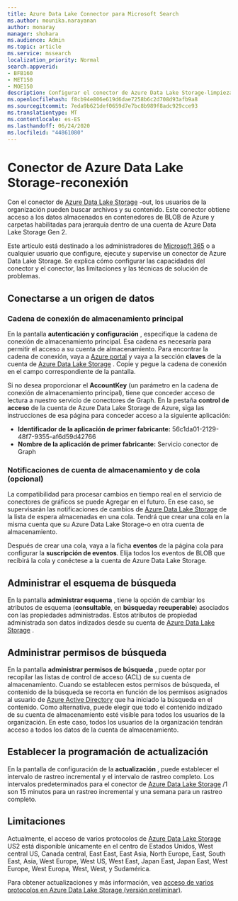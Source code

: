 ```yaml
---
title: Azure Data Lake Connector para Microsoft Search
ms.author: mounika.narayanan
author: monaray
manager: shohara
ms.audience: Admin
ms.topic: article
ms.service: mssearch
localization_priority: Normal
search.appverid:
- BFB160
- MET150
- MOE150
description: Configurar el conector de Azure Data Lake Storage-limpieza para Microsoft Search
ms.openlocfilehash: f8cb94e806e619d6dae7258b6c2d708d93afb9a8
ms.sourcegitcommit: 7eda9b621def0659d7e7bc8b989f8adc929cce93
ms.translationtype: MT
ms.contentlocale: es-ES
ms.lasthandoff: 06/24/2020
ms.locfileid: "44861080"
---
```

# <a name="azure-data-lake-storage-gen2-connector"></a>Conector de Azure Data Lake Storage-reconexión

Con el conector de [Azure Data Lake Storage](https://docs.microsoft.com/azure/storage/blobs/data-lake-storage-introduction) -out, los usuarios de la organización pueden buscar archivos y su contenido. Este conector obtiene acceso a los datos almacenados en contenedores de BLOB de Azure y carpetas habilitadas para jerarquía dentro de una cuenta de Azure Data Lake Storage Gen 2.

Este artículo está destinado a los administradores de [Microsoft 365](https://www.microsoft.com/microsoft-365) o a cualquier usuario que configure, ejecute y supervise un conector de Azure Data Lake Storage. Se explica cómo configurar las capacidades del conector y el conector, las limitaciones y las técnicas de solución de problemas.

## <a name="connect-to-a-data-source"></a>Conectarse a un origen de datos

### <a name="primary-storage-connection-string"></a>Cadena de conexión de almacenamiento principal 
En la pantalla **autenticación y configuración** , especifique la cadena de conexión de almacenamiento principal. Esa cadena es necesaria para permitir el acceso a su cuenta de almacenamiento. Para encontrar la cadena de conexión, vaya a [Azure portal](https://ms.portal.azure.com/#home) y vaya a la sección **claves** de la cuenta de [Azure Data Lake Storage](https://docs.microsoft.com/azure/storage/blobs/data-lake-storage-introduction) . Copie y pegue la cadena de conexión en el campo correspondiente de la pantalla.

Si no desea proporcionar el **AccountKey** (un parámetro en la cadena de conexión de almacenamiento principal), tiene que conceder acceso de lectura a nuestro servicio de conectores de Graph. En la pestaña **control de acceso** de la cuenta de Azure Data Lake Storage de Azure, siga las instrucciones de esa página para conceder acceso a la siguiente aplicación:
* **Identificador de la aplicación de primer fabricante:** 56c1da01-2129-48f7-9355-af6d59d42766
* **Nombre de la aplicación de primer fabricante:** Servicio conector de Graph

### <a name="storage-account-and-queue-notifications-optional"></a>Notificaciones de cuenta de almacenamiento y de cola (opcional)
La compatibilidad para procesar cambios en tiempo real en el servicio de conectores de gráficos se puede Agregar en el futuro. En ese caso, se supervisarán las notificaciones de cambios de [Azure Data Lake Storage](https://docs.microsoft.com/azure/storage/blobs/data-lake-storage-introduction) de la lista de espera almacenadas en una cola. Tendrá que crear una cola en la misma cuenta que su Azure Data Lake Storage-o en otra cuenta de almacenamiento.

Después de crear una cola, vaya a la ficha **eventos** de la página cola para configurar la **suscripción de eventos**. Elija todos los eventos de BLOB que recibirá la cola y conéctese a la cuenta de Azure Data Lake Storage.

## <a name="manage-the-search-schema"></a>Administrar el esquema de búsqueda
En la pantalla **administrar esquema** , tiene la opción de cambiar los atributos de esquema (**consultable**, en **búsqueda**y **recuperable**) asociados con las propiedades administradas. Estos atributos de propiedad administrada son datos indizados desde su cuenta de [Azure Data Lake Storage](https://docs.microsoft.com/azure/storage/blobs/data-lake-storage-introduction) .

## <a name="manage-search-permissions"></a>Administrar permisos de búsqueda
En la pantalla **administrar permisos de búsqueda** , puede optar por recopilar las listas de control de acceso (ACL) de su cuenta de almacenamiento. Cuando se establecen estos permisos de búsqueda, el contenido de la búsqueda se recorta en función de los permisos asignados al usuario de [Azure Active Directory](https://docs.microsoft.com/azure/active-directory/) que ha iniciado la búsqueda en el contenido. Como alternativa, puede elegir que todo el contenido indizado de su cuenta de almacenamiento esté visible para todos los usuarios de la organización. En este caso, todos los usuarios de la organización tendrán acceso a todos los datos de la cuenta de almacenamiento.
 
## <a name="set-the-refresh-schedule"></a>Establecer la programación de actualización
En la pantalla de configuración de la **actualización** , puede establecer el intervalo de rastreo incremental y el intervalo de rastreo completo. Los intervalos predeterminados para el conector de [Azure Data Lake Storage](https://docs.microsoft.com/azure/storage/blobs/data-lake-storage-introduction) /1 son 15 minutos para un rastreo incremental y una semana para un rastreo completo.
 
## <a name="limitations"></a>Limitaciones
Actualmente, el acceso de varios protocolos de [Azure Data Lake Storage](https://docs.microsoft.com/azure/storage/blobs/data-lake-storage-introduction) US2 está disponible únicamente en el centro de Estados Unidos, West central US, Canada central, East East, East Asia, North Europe, East, South East, Asia, West Europe, West US, West East, Japan East, Japan East, West Europe, West Europa, West, West, y Sudamérica.

Para obtener actualizaciones y más información, vea [acceso de varios protocolos en Azure Data Lake Storage (versión preliminar)](https://docs.microsoft.com/azure/storage/blobs/data-lake-storage-multi-protocol-access).


